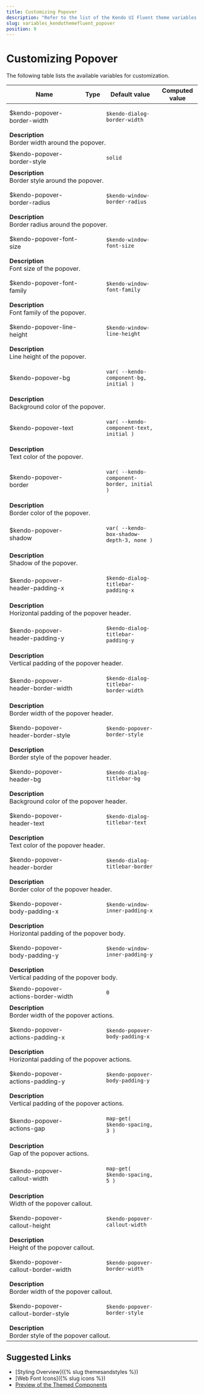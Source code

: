 ```yaml
---
title: Customizing Popover
description: "Refer to the list of the Kendo UI Fluent theme variables available for customization."
slug: variables_kendothemefluent_popover
position: 9
---
```


# Customizing Popover

The following table lists the available variables for customization.

<table class="theme-variables">
    <colgroup>
    <col style="width: 200px; white-space:nowrap;" />
    <col />
    <col />
    <col />
</colgroup>
<thead>
    <tr>
        <th>Name</th>
        <th>Type</th>
        <th>Default value</th>
        <th>Computed value</th>
    </tr>
</thead>
<tbody>
        <tr>
    <td>$kendo-popover-border-width</td>
    <td></td>
<td>

`$kendo-dialog-border-width`

</td>
<td>



</td>
</tr>
<tr>
    <td colspan="4" class="theme-variables-description-container"><div><b>Description</b><div class="theme-variables-description">Border width around the popover.</div></div>
    </td>
</tr>
<tr>
    <td>$kendo-popover-border-style</td>
    <td></td>
<td>

`solid`

</td>
<td>



</td>
</tr>
<tr>
    <td colspan="4" class="theme-variables-description-container"><div><b>Description</b><div class="theme-variables-description">Border style around the popover.</div></div>
    </td>
</tr>
<tr>
    <td>$kendo-popover-border-radius</td>
    <td></td>
<td>

`$kendo-window-border-radius`

</td>
<td>



</td>
</tr>
<tr>
    <td colspan="4" class="theme-variables-description-container"><div><b>Description</b><div class="theme-variables-description">Border radius around the popover.</div></div>
    </td>
</tr>
<tr>
    <td>$kendo-popover-font-size</td>
    <td></td>
<td>

`$kendo-window-font-size`

</td>
<td>



</td>
</tr>
<tr>
    <td colspan="4" class="theme-variables-description-container"><div><b>Description</b><div class="theme-variables-description">Font size of the popover.</div></div>
    </td>
</tr>
<tr>
    <td>$kendo-popover-font-family</td>
    <td></td>
<td>

`$kendo-window-font-family`

</td>
<td>



</td>
</tr>
<tr>
    <td colspan="4" class="theme-variables-description-container"><div><b>Description</b><div class="theme-variables-description">Font family of the popover.</div></div>
    </td>
</tr>
<tr>
    <td>$kendo-popover-line-height</td>
    <td></td>
<td>

`$kendo-window-line-height`

</td>
<td>



</td>
</tr>
<tr>
    <td colspan="4" class="theme-variables-description-container"><div><b>Description</b><div class="theme-variables-description">Line height of the popover.</div></div>
    </td>
</tr>
<tr>
    <td>$kendo-popover-bg</td>
    <td></td>
<td>

`var( --kendo-component-bg, initial )`

</td>
<td>



</td>
</tr>
<tr>
    <td colspan="4" class="theme-variables-description-container"><div><b>Description</b><div class="theme-variables-description">Background color of the popover.</div></div>
    </td>
</tr>
<tr>
    <td>$kendo-popover-text</td>
    <td></td>
<td>

`var( --kendo-component-text, initial )`

</td>
<td>



</td>
</tr>
<tr>
    <td colspan="4" class="theme-variables-description-container"><div><b>Description</b><div class="theme-variables-description">Text color of the popover.</div></div>
    </td>
</tr>
<tr>
    <td>$kendo-popover-border</td>
    <td></td>
<td>

`var( --kendo-component-border, initial )`

</td>
<td>



</td>
</tr>
<tr>
    <td colspan="4" class="theme-variables-description-container"><div><b>Description</b><div class="theme-variables-description">Border color of the popover.</div></div>
    </td>
</tr>
<tr>
    <td>$kendo-popover-shadow</td>
    <td></td>
<td>

`var( --kendo-box-shadow-depth-3, none )`

</td>
<td>



</td>
</tr>
<tr>
    <td colspan="4" class="theme-variables-description-container"><div><b>Description</b><div class="theme-variables-description">Shadow of the popover.</div></div>
    </td>
</tr>
<tr>
    <td>$kendo-popover-header-padding-x</td>
    <td></td>
<td>

`$kendo-dialog-titlebar-padding-x`

</td>
<td>



</td>
</tr>
<tr>
    <td colspan="4" class="theme-variables-description-container"><div><b>Description</b><div class="theme-variables-description">Horizontal padding of the popover header.</div></div>
    </td>
</tr>
<tr>
    <td>$kendo-popover-header-padding-y</td>
    <td></td>
<td>

`$kendo-dialog-titlebar-padding-y`

</td>
<td>



</td>
</tr>
<tr>
    <td colspan="4" class="theme-variables-description-container"><div><b>Description</b><div class="theme-variables-description">Vertical padding of the popover header.</div></div>
    </td>
</tr>
<tr>
    <td>$kendo-popover-header-border-width</td>
    <td></td>
<td>

`$kendo-dialog-titlebar-border-width`

</td>
<td>



</td>
</tr>
<tr>
    <td colspan="4" class="theme-variables-description-container"><div><b>Description</b><div class="theme-variables-description">Border width of the popover header.</div></div>
    </td>
</tr>
<tr>
    <td>$kendo-popover-header-border-style</td>
    <td></td>
<td>

`$kendo-popover-border-style`

</td>
<td>



</td>
</tr>
<tr>
    <td colspan="4" class="theme-variables-description-container"><div><b>Description</b><div class="theme-variables-description">Border style of the popover header.</div></div>
    </td>
</tr>
<tr>
    <td>$kendo-popover-header-bg</td>
    <td></td>
<td>

`$kendo-dialog-titlebar-bg`

</td>
<td>



</td>
</tr>
<tr>
    <td colspan="4" class="theme-variables-description-container"><div><b>Description</b><div class="theme-variables-description">Background color of the popover header.</div></div>
    </td>
</tr>
<tr>
    <td>$kendo-popover-header-text</td>
    <td></td>
<td>

`$kendo-dialog-titlebar-text`

</td>
<td>



</td>
</tr>
<tr>
    <td colspan="4" class="theme-variables-description-container"><div><b>Description</b><div class="theme-variables-description">Text color of the popover header.</div></div>
    </td>
</tr>
<tr>
    <td>$kendo-popover-header-border</td>
    <td></td>
<td>

`$kendo-dialog-titlebar-border`

</td>
<td>



</td>
</tr>
<tr>
    <td colspan="4" class="theme-variables-description-container"><div><b>Description</b><div class="theme-variables-description">Border color of the popover header.</div></div>
    </td>
</tr>
<tr>
    <td>$kendo-popover-body-padding-x</td>
    <td></td>
<td>

`$kendo-window-inner-padding-x`

</td>
<td>



</td>
</tr>
<tr>
    <td colspan="4" class="theme-variables-description-container"><div><b>Description</b><div class="theme-variables-description">Horizontal padding of the popover body.</div></div>
    </td>
</tr>
<tr>
    <td>$kendo-popover-body-padding-y</td>
    <td></td>
<td>

`$kendo-window-inner-padding-y`

</td>
<td>



</td>
</tr>
<tr>
    <td colspan="4" class="theme-variables-description-container"><div><b>Description</b><div class="theme-variables-description">Vertical padding of the popover body.</div></div>
    </td>
</tr>
<tr>
    <td>$kendo-popover-actions-border-width</td>
    <td></td>
<td>

`0`

</td>
<td>



</td>
</tr>
<tr>
    <td colspan="4" class="theme-variables-description-container"><div><b>Description</b><div class="theme-variables-description">Border width of the popover actions.</div></div>
    </td>
</tr>
<tr>
    <td>$kendo-popover-actions-padding-x</td>
    <td></td>
<td>

`$kendo-popover-body-padding-x`

</td>
<td>



</td>
</tr>
<tr>
    <td colspan="4" class="theme-variables-description-container"><div><b>Description</b><div class="theme-variables-description">Horizontal padding of the popover actions.</div></div>
    </td>
</tr>
<tr>
    <td>$kendo-popover-actions-padding-y</td>
    <td></td>
<td>

`$kendo-popover-body-padding-y`

</td>
<td>



</td>
</tr>
<tr>
    <td colspan="4" class="theme-variables-description-container"><div><b>Description</b><div class="theme-variables-description">Vertical padding of the popover actions.</div></div>
    </td>
</tr>
<tr>
    <td>$kendo-popover-actions-gap</td>
    <td></td>
<td>

`map-get( $kendo-spacing, 3 )`

</td>
<td>



</td>
</tr>
<tr>
    <td colspan="4" class="theme-variables-description-container"><div><b>Description</b><div class="theme-variables-description">Gap of the popover actions.</div></div>
    </td>
</tr>
<tr>
    <td>$kendo-popover-callout-width</td>
    <td></td>
<td>

`map-get( $kendo-spacing, 5 )`

</td>
<td>



</td>
</tr>
<tr>
    <td colspan="4" class="theme-variables-description-container"><div><b>Description</b><div class="theme-variables-description">Width of the popover callout.</div></div>
    </td>
</tr>
<tr>
    <td>$kendo-popover-callout-height</td>
    <td></td>
<td>

`$kendo-popover-callout-width`

</td>
<td>



</td>
</tr>
<tr>
    <td colspan="4" class="theme-variables-description-container"><div><b>Description</b><div class="theme-variables-description">Height of the popover callout.</div></div>
    </td>
</tr>
<tr>
    <td>$kendo-popover-callout-border-width</td>
    <td></td>
<td>

`$kendo-popover-border-width`

</td>
<td>



</td>
</tr>
<tr>
    <td colspan="4" class="theme-variables-description-container"><div><b>Description</b><div class="theme-variables-description">Border width of the popover callout.</div></div>
    </td>
</tr>
<tr>
    <td>$kendo-popover-callout-border-style</td>
    <td></td>
<td>

`$kendo-popover-border-style`

</td>
<td>



</td>
</tr>
<tr>
    <td colspan="4" class="theme-variables-description-container"><div><b>Description</b><div class="theme-variables-description">Border style of the popover callout.</div></div>
    </td>
</tr>
</tbody>
</table>

## Suggested Links

* [Styling Overview]({% slug themesandstyles %})
* [Web Font Icons]({% slug icons %})
* [Preview of the Themed Components](../)

